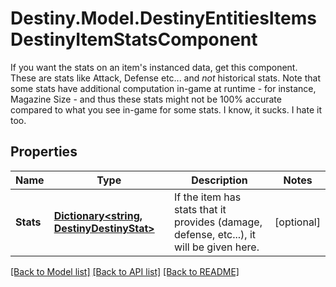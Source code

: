 # Destiny.Model.DestinyEntitiesItemsDestinyItemStatsComponent
If you want the stats on an item's instanced data, get this component.  These are stats like Attack, Defense etc... and *not* historical stats.  Note that some stats have additional computation in-game at runtime - for instance, Magazine Size - and thus these stats might not be 100% accurate compared to what you see in-game for some stats. I know, it sucks. I hate it too.

## Properties

Name | Type | Description | Notes
------------ | ------------- | ------------- | -------------
**Stats** | [**Dictionary&lt;string, DestinyDestinyStat&gt;**](DestinyDestinyStat.md) | If the item has stats that it provides (damage, defense, etc...), it will be given here. | [optional] 

[[Back to Model list]](../README.md#documentation-for-models) [[Back to API list]](../README.md#documentation-for-api-endpoints) [[Back to README]](../README.md)

